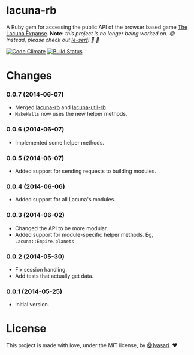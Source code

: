 # lacuna-rb

A Ruby gem for accessing the public API of the browser based game [The Lacuna Expanse](http://lacunaexpanse.com). **Note:** *this project is no longer being worked on. :pensive: Instead, please check out [le-serf](https://github.com/1vasari/le-serf)! :clap: :clap:*

[![Code Climate](https://codeclimate.com/github/1vasari/lacuna-rb/badges/gpa.svg)](https://codeclimate.com/github/1vasari/lacuna-rb)
[![Build Status](https://secure.travis-ci.org/1vasari/lacuna-rb.svg?branch=master)](http://travis-ci.org/1vasari/lacuna-rb)

# Changes

### 0.0.7 (2014-06-07)
- Merged [lacuna-rb](http://github.com/1vasari/lacuna-rb) and [lacuna-util-rb](http://github.com/1vasari/lacuna-util-rb)
- `MakeHalls` now uses the new helper methods.

### 0.0.6 (2014-06-07)
- Implemented some helper methods.

### 0.0.5 (2014-06-07)
- Added support for sending requests to building modules.

### 0.0.4 (2014-06-06)
- Added support for all Lacuna's modules.

### 0.0.3 (2014-06-02)
- Changed the API to be more modular.
- Added support for module-specific helper methods. Eg, `Lacuna::Empire.planets`

### 0.0.2 (2014-05-30)
- Fix session handling.
- Add tests that actually get data.

### 0.0.1 (2014-05-25)
- Initial version.

# License

This project is made with love, under the MIT license, by [@1vasari](https://twitter.com/1vasari). :heart:
